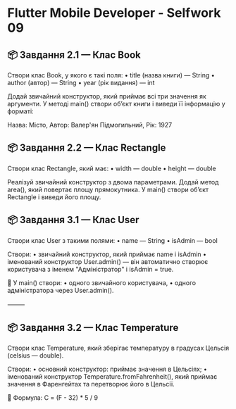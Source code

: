 # Flutter Mobile Developer - Selfwork 09

## 📦 Завдання 2.1 — Клас Book

Створи клас Book, у якого є такі поля:
• title (назва книги) — String
• author (автор) — String
• year (рік видання) — int

Додай звичайний конструктор, який приймає всі три значення як аргументи.
У методі main() створи об’єкт книги і виведи її інформацію у форматі:

Назва: Місто, Автор: Валер'ян Підмогильний, Рік: 1927

## 📦 Завдання 2.2 — Клас Rectangle

Створи клас Rectangle, який має:
• width — double
• height — double

Реалізуй звичайний конструктор з двома параметрами.
Додай метод area(), який повертає площу прямокутника.
У main() створи об’єкт Rectangle і виведи його площу.

## 📦 Завдання 3.1 — Клас User

Створи клас User з такими полями:
• name — String
• isAdmin — bool

Створи:
• звичайний конструктор, який приймає name і isAdmin
• іменований конструктор User.admin() — він автоматично створює користувача з іменем "Адміністратор" і isAdmin = true.

🔹 У main() створи:
• одного звичайного користувача,
• одного адміністратора через User.admin().

⸻

## 📦 Завдання 3.2 — Клас Temperature

Створи клас Temperature, який зберігає температуру в градусах Цельсія (celsius — double).

Створи:
• основний конструктор: приймає значення в Цельсіях;
• іменований конструктор Temperature.fromFahrenheit(), який приймає значення в Фаренгейтах та перетворює його в Цельсії.

🔹 Формула: C = (F - 32) \* 5 / 9
